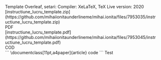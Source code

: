 <br>
<br>Template Overleaf, setari: Compiler: XeLaTeX, TeX Live version: 2020<br>
[instructiune_lucru_template.zip](https://github.com/mihaiionitaunderlineme/mihai.ionita/files/7953035/instructiune_lucru_template.zip)
<br>PDF<br>
[instructiune_lucru_template.pdf](https://github.com/mihaiionitaunderlineme/mihai.ionita/files/7953045/instructiune_lucru_template.pdf)
<br>COD<br>
```
\documentclass[11pt,a4paper]{article} code
```
Test

